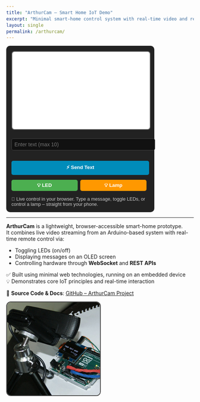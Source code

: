 ```yaml
---
title: "ArthurCam – Smart Home IoT Demo"
excerpt: "Minimal smart-home control system with real-time video and remote commands over WebSocket/REST."
layout: single
permalink: /arthurcam/
---
```



<div id="arthurcam-demo" style="background:#222; padding:1em; border-radius:10px; max-width:370px; font-family:sans-serif; color:#eee;">
  <iframe
    src="{{ site.arthurcam_video_url }}?autoplay=1&mute=1"
    style="aspect-ratio:16/9; width:100%; border-radius:8px; border:2px solid #555;"
    title="YouTube video player"
    allow="accelerometer; autoplay; clipboard-write; encrypted-media; gyroscope; picture-in-picture; web-share"
    allowfullscreen>
  </iframe>



  <div id="ac-feedback" style="margin:10px 0; font-weight:bold;"></div>

  <input   
    id="ac-text" 
    type="text" 
    maxlength="10" 
    placeholder="Enter text (max 10)" 
    autocomplete="off" 
    autocorrect="off" 
    autocapitalize="off" 
    spellcheck="false"
    style="width:100%; padding:0.5em; margin:6px 0; border:1px solid #444; background:#111; color:#fff; border-radius:5px; font-size:1em;">

  <button id="ac-send" style="width:100%; margin:8px 0; padding:0.6em; background:#008CBA; color:white; border:none; border-radius:5px; font-weight:bold; cursor:pointer;">
    ⚡ Send Text
  </button>

  <button id="ac-led" style="display:inline-block; width:48%; margin:5px 1% 5px 0; padding:0.5em; background:#4CAF50; color:white; border:none; border-radius:5px; font-weight:bold; cursor:pointer;">
    💡 LED
  </button>

  <button id="ac-lamp" style="display:inline-block; width:48%; margin:5px 0; padding:0.5em; background:#FF9800; color:white; border:none; border-radius:5px; font-weight:bold; cursor:pointer;">
    💡 Lamp
  </button>

  <div style="margin-top:10px; font-size:0.9em; color:#ccc;">
    🧪 Live control in your browser. Type a message, toggle LEDs, or control a lamp – straight from your phone.
  </div>
</div>

<script>
  function acSetMsg(msg, color = '#0f0') {
    const el = document.getElementById('ac-feedback');
    el.textContent = msg;
    el.style.color = color;
  }

  async function acAction(url) {
    const buttons = [...document.querySelectorAll('#ac-send,#ac-led,#ac-lamp')];
    buttons.forEach(b => b.disabled = true);

    acSetMsg('Please wait...', '#ff0');

    try {
      const res = await fetch(url, { method: 'GET' });
      console.log('Status:', res.status);
      await new Promise(r => setTimeout(r, 8000));
      acSetMsg('Success!', '#0f0');
    } catch (E) {
      acSetMsg('Error', '#f44');
      console.error('Fetch error:', E);
    }

    await new Promise(r => setTimeout(r, 2000));
    acSetMsg('Cooldown...', '#ccc');
    await new Promise(r => setTimeout(r, 2000));
    acSetMsg('');
    buttons.forEach(b => b.disabled = false);
  }

  document.getElementById('ac-send').onclick = () => {
    let v = document.getElementById('ac-text').value.trim().slice(0, 10);
    if (!v) return acSetMsg('Enter text!', '#f44');
    acAction('{{ site.arthurcam_domain }}/api/arduinoIOT/' + encodeURIComponent(v));
  };

  document.getElementById('ac-led').onclick = () => acAction('{{ site.arthurcam_domain }}/api/arduinoIOT/6');
  document.getElementById('ac-lamp').onclick = () => acAction('{{ site.arthurcam_domain }}/api/arduinoIOT/2');
</script>

---

**ArthurCam** is a lightweight, browser-accessible smart-home prototype.  
It combines live video streaming from an Arduino-based system with real-time remote control via:

- Toggling LEDs (on/off)
- Displaying messages on an OLED screen
- Controlling hardware through **WebSocket** and **REST APIs**

✅ Built using minimal web technologies, running on an embedded device  
💡 Demonstrates core IoT principles and real-time interaction

🔗 **Source Code & Docs**: [GitHub – ArthurCam Project](https://github.com/azarankin/ArthurCam.com.Project)

<img src="/assets/arthurcam.jpg" alt="ArthurCam Demo Photo" style="max-width:300px; border-radius:12px; border:2px solid #444; display:block; margin-top:1em;">






